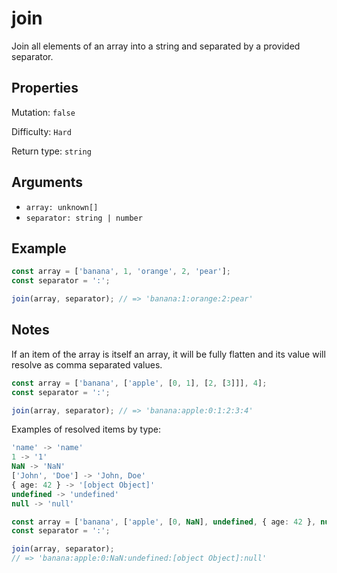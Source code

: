 # join

Join all elements of an array into a string and separated by a provided separator.

## Properties

Mutation: `false`

Difficulty: `Hard`

Return type: `string`

## Arguments

- `array: unknown[]`
- `separator: string | number`

## Example

```typescript
const array = ['banana', 1, 'orange', 2, 'pear'];
const separator = ':';

join(array, separator); // => 'banana:1:orange:2:pear'
```

## Notes

If an item of the array is itself an array, it will be fully flatten and its value will resolve as comma separated values.

```typescript
const array = ['banana', ['apple', [0, 1], [2, [3]]], 4];
const separator = ':';

join(array, separator); // => 'banana:apple:0:1:2:3:4'
```

Examples of resolved items by type:

```typescript
'name' -> 'name'
1 -> '1'
NaN -> 'NaN'
['John', 'Doe'] -> 'John, Doe'
{ age: 42 } -> '[object Object]'
undefined -> 'undefined'
null -> 'null'
```

```typescript
const array = ['banana', ['apple', [0, NaN], undefined, { age: 42 }, null]];
const separator = ':';

join(array, separator);
// => 'banana:apple:0:NaN:undefined:[object Object]:null'
```
